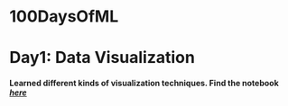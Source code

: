 # 100DaysOfML

<h1>Day1: Data Visualization</h1>
<h4>Learned different kinds of visualization techniques. Find the notebook <i><a href = "https://github.com/HiggsGama/100DaysOfML/blob/main/Day1-DataVizualization/notebook.ipynb">here</a></i></h4>
